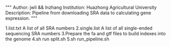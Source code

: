 """
Author: jwli && lnzhang
Institution: Huazhong Agricultural University
Description: Pipeline from downloading SRA data to calculating gene expression.
"""

1.list.txt         A list of all SRA numbers
2.single.list      A list of all single-ended sequencing SRA numbers
3.Prepare the fa and gtf files to build indexes into the genome
4.sh run split.sh
5.sh run_pipeline.sh
